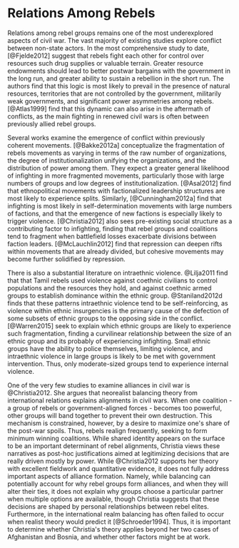 # Relations Among Rebels

Relations among rebel groups remains one of the most underexplored aspects of civil war. The vast majority of existing studies explore conflict between non-state actors. In the most comprehensive study to date, [@Fjelde2012] suggest that rebels fight each other for control over resources such drug supplies or valuable terrain. Greater resource endowments should lead to better postwar bargains with the government in the long run, and greater ability to sustain a rebellion in the short run. The authors find that this logic is most likely to prevail in the presence of natural resources, territories that are not controlled by the government, militarily weak governments, and significant power asymmetries among rebels. [@Atlas1999] find that this dynamic can also arise in the aftermath of conflicts, as the main fighting in renewed civil wars is often between previously allied rebel groups.

Several works examine the emergence of conflict within previously coherent movements. [@Bakke2012a] conceptualize the fragmentation of rebels movements as varying in terms of the raw number of organizations, the degree of institutionalization unifying the organizations, and the distribution of power among them. They expect a greater general likelihood of infighting in more fragmented movements, particularly those with large numbers of groups and low degrees of institutionalization. [@Asal2012] find that ethnopolitical movements with factionalized leadership structures are most likely to experience splits. Similarly, [@Cunningham2012a] find that infighting is most likely in self-determination movements with large numbers of factions, and that the emergence of new factions is especially likely to trigger violence. [@Christia2012] also sees pre-existing social structure as a contributing factor to infighting, finding that rebel groups and coalitions tend to fragment when battlefield losses exacerbate divisions between faction leaders. [@McLauchlin2012] find that repression can deepen rifts within movements that are already divided, but cohesive movements may become further solidified by repression.

There is also a substantial literature on intraethnic violence. @Lilja2011 find that that Tamil rebels used violence against coethnic civilians to control populations and the resources they hold, and against coethnic armed groups to establish dominance within the ethnic group. @Staniland2012d finds that these patterns intraethnic violence tend to be self-reinforcing, as violence within ethnic insurgencies is the primary cause of the defection of some subsets of ethnic groups to the opposing side in the conflict. [@Warren2015] seek to explain which ethnic groups are likely to experience such fragmentation, finding a curvilinear relationship between the size of an ethnic group and its probably of experiencing infighting. Small ethnic groups have the ability to police themselves, limiting violence, and intraethnic violence in large groups is likely to be met with government intervention. Thus, only moderate-sized groups tend to experience internal violence.

One of the very few studies to examine alliances in civil war is @Christia2012. She argues that neorealist balancing theory from international relations explains alignments in civil wars. When one coalition - a group of rebels or government-aligned forces - becomes too powerful, other groups will band together to prevent their own destruction. This mechanism is constrained, however, by a desire to maximize one's share of the post-war spoils. Thus, rebels realign frequently, seeking to form minimum winning coalitions. While shared identity appears on the surface to be an important determinant of rebel alignments, Christia views these narratives as post-hoc justifications aimed at legitimizing decisions that are really driven mostly by power. While @Christia2012 supports her theory with excellent fieldwork and quantitative evidence, it does not fully address important aspects of alliance formation. Namely, while balancing can potentially account for why rebel groups form alliances, and when they will alter their ties, it does not explain why groups choose a particular partner when multiple options are available, though Christia suggests that these decisions are shaped by personal relationships between rebel elites. Furthermore, in the international realm balancing has often failed to occur when realist theory would predict it [@Schroeder1994]. Thus, it is important to determine whether Christia's theory applies beyond her two cases of Afghanistan and Bosnia, and whether other factors might be at work.
